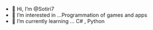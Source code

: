 - 👋 Hi, I’m @Sotiri7
- 👀 I’m interested in ...Programmation of games and apps
- 🌱 I’m currently learning ... C# , Python
